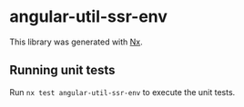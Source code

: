 # angular-util-ssr-env

This library was generated with [Nx](https://nx.dev).

## Running unit tests

Run `nx test angular-util-ssr-env` to execute the unit tests.
